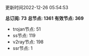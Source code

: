 更新时间2022-12-26 05:54:53

**总订阅: 73**
**总节点: 1361**
**有效节点: 369**
- trojan节点: 51
- ss节点: 119
- v2ray节点: 198
- ssr节点: 1
